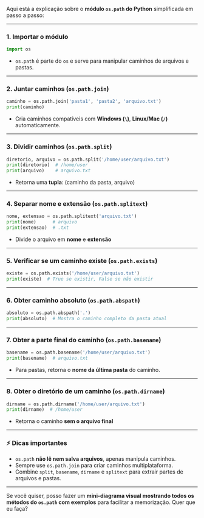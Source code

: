 Aqui está a explicação sobre o **módulo `os.path` do Python** simplificada em passo a passo:

---

### 1. **Importar o módulo**

```python
import os
```

* `os.path` é parte do `os` e serve para manipular caminhos de arquivos e pastas.

---

### 2. **Juntar caminhos (`os.path.join`)**

```python
caminho = os.path.join('pasta1', 'pasta2', 'arquivo.txt')
print(caminho)
```

* Cria caminhos compatíveis com **Windows (`\`)**, **Linux/Mac (`/`)** automaticamente.

---

### 3. **Dividir caminhos (`os.path.split`)**

```python
diretorio, arquivo = os.path.split('/home/user/arquivo.txt')
print(diretorio)  # /home/user
print(arquivo)    # arquivo.txt
```

* Retorna uma **tupla**: (caminho da pasta, arquivo)

---

### 4. **Separar nome e extensão (`os.path.splitext`)**

```python
nome, extensao = os.path.splitext('arquivo.txt')
print(nome)      # arquivo
print(extensao)  # .txt
```

* Divide o arquivo em **nome** e **extensão**

---

### 5. **Verificar se um caminho existe (`os.path.exists`)**

```python
existe = os.path.exists('/home/user/arquivo.txt')
print(existe)  # True se existir, False se não existir
```

---

### 6. **Obter caminho absoluto (`os.path.abspath`)**

```python
absoluto = os.path.abspath('.')
print(absoluto)  # Mostra o caminho completo da pasta atual
```

---

### 7. **Obter a parte final do caminho (`os.path.basename`)**

```python
basename = os.path.basename('/home/user/arquivo.txt')
print(basename)  # arquivo.txt
```

* Para pastas, retorna o **nome da última pasta** do caminho.

---

### 8. **Obter o diretório de um caminho (`os.path.dirname`)**

```python
dirname = os.path.dirname('/home/user/arquivo.txt')
print(dirname)  # /home/user
```

* Retorna o caminho **sem o arquivo final**

---

### ⚡ Dicas importantes

* `os.path` **não lê nem salva arquivos**, apenas manipula caminhos.
* Sempre use `os.path.join` para criar caminhos multiplataforma.
* Combine `split`, `basename`, `dirname` e `splitext` para extrair partes de arquivos e pastas.

---

Se você quiser, posso fazer um **mini-diagrama visual mostrando todos os métodos do `os.path` com exemplos** para facilitar a memorização. Quer que eu faça?
